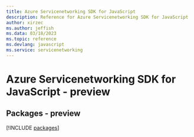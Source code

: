 ```yaml
---
title: Azure Servicenetworking SDK for JavaScript
description: Reference for Azure Servicenetworking SDK for JavaScript
author: xirzec
ms.author: jeffish
ms.data: 03/18/2023
ms.topic: reference
ms.devlang: javascript
ms.service: servicenetworking
---
```

# Azure Servicenetworking SDK for JavaScript - preview
## Packages - preview
[!INCLUDE [packages](servicenetworking-index.md)]